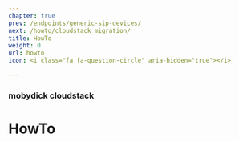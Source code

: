 ```yaml
---
chapter: true
prev: /endpoints/generic-sip-devices/
next: /howto/cloudstack_migration/
title: HowTo
weight: 0
url: howto
icon: <i class="fa fa-question-circle" aria-hidden="true"></i>

---
```


### mobydick cloudstack

# HowTo
